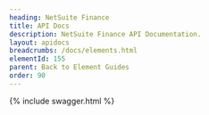 ```yaml
---
heading: NetSuite Finance
title: API Docs
description: NetSuite Finance API Documentation.
layout: apidocs
breadcrumbs: /docs/elements.html
elementId: 155
parent: Back to Element Guides
order: 90
---
```


{% include swagger.html %}
